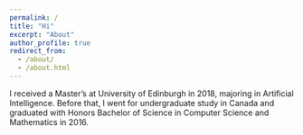 ```yaml
---
permalink: /
title: "Hi"
excerpt: "About"
author_profile: true
redirect_from: 
  - /about/
  - /about.html
---
```


I received a Master’s at University of Edinburgh in 2018, majoring in Artificial Intelligence. Before that, I went for undergraduate study in Canada and graduated with Honors Bachelor of Science in Computer Science and Mathematics in 2016. 
